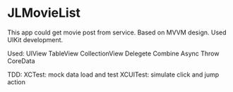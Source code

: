 # JLMovieList
This app could get movie post from service.
Based on MVVM design.
Used UIKit development.

Used:
  UIView
  TableView
  CollectionView
  Delegete
  Combine
  Async Throw
  CoreData

TDD:
  XCTest:
    mock data load and test
  XCUITest:
    simulate click and jump action

